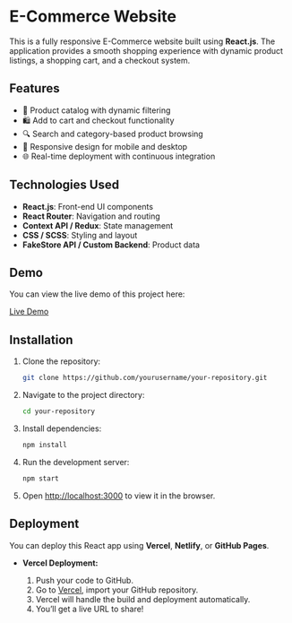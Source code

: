 # E-Commerce Website

This is a fully responsive E-Commerce website built using **React.js**. The application provides a smooth shopping experience with dynamic product listings, a shopping cart, and a checkout system.

## Features

- 🛒 Product catalog with dynamic filtering
- 🛍️ Add to cart and checkout functionality
- 🔍 Search and category-based product browsing
- 📱 Responsive design for mobile and desktop
- 🌐 Real-time deployment with continuous integration

## Technologies Used

- **React.js**: Front-end UI components
- **React Router**: Navigation and routing
- **Context API / Redux**: State management
- **CSS / SCSS**: Styling and layout
- **FakeStore API / Custom Backend**: Product data

## Demo

You can view the live demo of this project here:

[Live Demo]((https://v-shopecommerceee.netlify.app/))

## Installation

1. Clone the repository:

    ```bash
    git clone https://github.com/yourusername/your-repository.git
    ```

2. Navigate to the project directory:

    ```bash
    cd your-repository
    ```

3. Install dependencies:

    ```bash
    npm install
    ```

4. Run the development server:

    ```bash
    npm start
    ```

5. Open [http://localhost:3000](http://localhost:3000) to view it in the browser.

## Deployment

You can deploy this React app using **Vercel**, **Netlify**, or **GitHub Pages**.

- **Vercel Deployment:**

  1. Push your code to GitHub.
  2. Go to [Vercel](https://vercel.com/), import your GitHub repository.
  3. Vercel will handle the build and deployment automatically.
  4. You’ll get a live URL to share!


